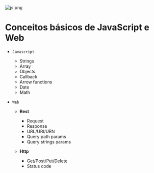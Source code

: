  ![js.png](https://i0.wp.com/www.ramosdainformatica.com.br/wp-content/uploads/2017/01/O-que-%C3%A9-Javascript-e-seus-frameworks-Uma-Introdu%C3%A7%C3%A3o.png?fit=800%2C300&ssl=1)

# Conceitos básicos de JavaScript e Web

- `Javascript`
  - Strings
  - Array
  - Objects
  - Callback
  - Arrow functions
  - Date
  - Math
  
- `Web`
  - **Rest**
    - Request
    - Response
    - URL/URI/URN
    - Query path params
     - Query strings params
  
  - **Http**
    - Get/Post/Put/Delete
    - Status code
  
  
